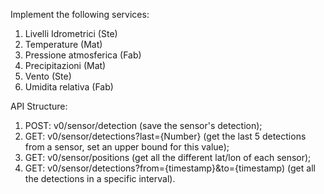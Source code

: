 Implement the following services:

1. Livelli Idrometrici (Ste)
2. Temperature (Mat)
3. Pressione atmosferica (Fab)
4. Precipitazioni (Mat)
5. Vento (Ste)
6. Umidita relativa (Fab)

API Structure:
1. POST: v0/sensor/detection (save the sensor's detection);
2. GET: v0/sensor/detections?last={Number} (get the last 5 detections from a sensor, set an upper bound for this value);
3. GET: v0/sensor/positions (get all the different lat/lon of each sensor);
4. GET: v0/sensor/detections?from={timestamp}&to={timestamp) (get all the detections in a specific interval).

